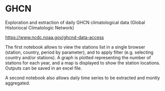 # GHCN
Exploration and extraction of daily GHCN climatological data (Global Historiocal Climatologic Network)
 
https://www.ncdc.noaa.gov/ghcnd-data-access

The first notebook allows to view the stations list in a single browser (station, country, period by parameter), and to apply filter (e.g. selecting country and/or stations). A graph is plotted representing the number of stations for each year, and a map is displayed to show the station locations. Outputs can be saved in an excel file.

A second notebook also allows daily time series to be extracted and montly aggregated.
